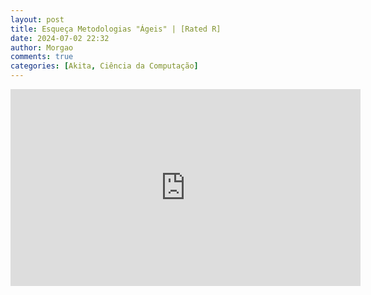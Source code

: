 ```yaml
---
layout: post
title: Esqueça Metodologias "Ágeis" | [Rated R]
date: 2024-07-02 22:32
author: Morgao
comments: true
categories: [Akita, Ciência da Computação]
---
```

<iframe allow="accelerometer; autoplay; encrypted-media; gyroscope; picture-in-picture" allowfullscreen="" frameborder="0" height="315" src="https://www.youtube.com/embed/xjjX3R2WuoM" width="560"></iframe>

